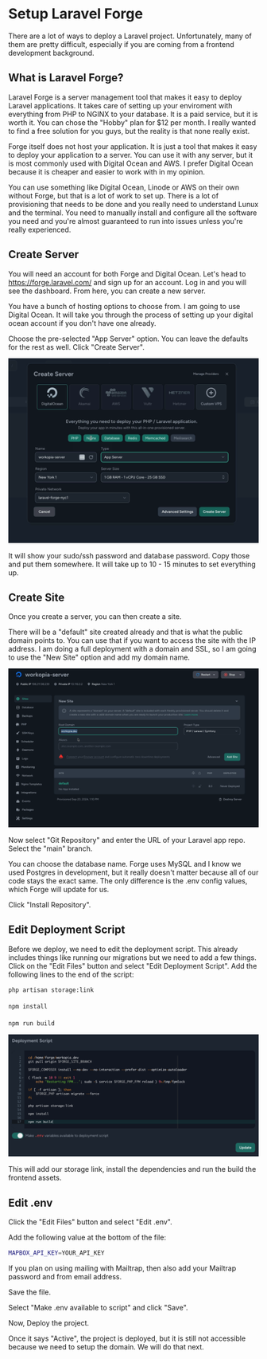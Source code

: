 # Setup Laravel Forge

There are a lot of ways to deploy a Laravel project. Unfortunately, many of them are pretty difficult, especially if you are coming from a frontend development background.

## What is Laravel Forge?

Laravel Forge is a server management tool that makes it easy to deploy Laravel applications. It takes care of setting up your enviroment with everything from PHP to NGINX to your database. It is a paid service, but it is worth it. You can chose the "Hobby" plan for $12 per month. I really wanted to find a free solution for you guys, but the reality is that none really exist.

Forge itself does not host your application. It is just a tool that makes it easy to deploy your application to a server. You can use it with any server, but it is most commonly used with Digital Ocean and AWS. I prefer Digital Ocean because it is cheaper and easier to work with in my opinion.

You can use something like Digital Ocean, Linode or AWS on their own without Forge, but that is a lot of work to set up. There is a lot of provisioning that needs to be done and you really need to understand Lunux and the terminal. You need to manually install and configure all the software you need and you're almost guaranteed to run into issues unless you're really experienced.

## Create Server

You will need an account for both Forge and Digital Ocean. Let's head to https://forge.laravel.com/ and sign up for an account. Log in and you will see the dashboard. From here, you can create a new server.

You have a bunch of hosting options to choose from. I am going to use Digital Ocean. It will take you through the process of setting up your digital ocean account if you don't have one already.

Choose the pre-selected "App Server" option. You can leave the defaults for the rest as well. Click "Create Server".

<img src="../images/forge.png" alt="" />

It will show your sudo/ssh password and database password. Copy those and put them somewhere. It will take up to 10 - 15 minutes to set everything up.

## Create Site

Once you create a server, you can then create a site.

There will be a "default" site created already and that is what the public domain points to. You can use that if you want to access the site with the IP address. I am doing a full deployment with a domain and SSL, so I am going to use the "New Site" option and add my domain name.

<img src="../images/forge2.png" alt="" />

Now select "Git Repository" and enter the URL of your Laravel app repo. Select the "main" branch.

You can choose the database name. Forge uses MySQL and I know we used Postgres in development, but it really doesn't matter because all of our code stays the exact same. The only difference is the .env config values, which Forge will update for us.

Click "Install Repository".

## Edit Deployment Script

Before we deploy, we need to edit the deployment script. This already includes things like running our migrations but we need to add a few things. Click on the "Edit Files" button and select "Edit Deployment Script". Add the following lines to the end of the script:

```bash
php artisan storage:link

npm install

npm run build
```

<img src="../images/forge3.png" alt="" />

This will add our storage link, install the dependencies and run the build the frontend assets.

## Edit .env

Click the "Edit Files" button and select "Edit .env".

Add the following value at the bottom of the file:

```bash
MAPBOX_API_KEY=YOUR_API_KEY
```

If you plan on using mailing with Mailtrap, then also add your Mailtrap password and from email address.

Save the file.

Select "Make .env available to script" and click "Save".

Now, Deploy the project.

Once it says "Active", the project is deployed, but it is still not accessible because we need to setup the domain. We will do that next.


